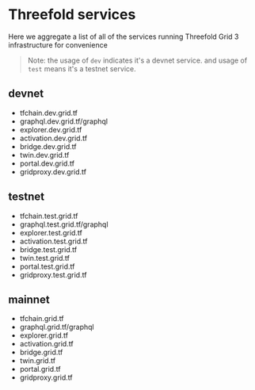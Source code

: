 # Threefold services

Here we aggregate a list of all of the services running Threefold Grid 3 infrastructure for convenience

> Note: the usage of `dev` indicates it's a devnet service.
> and usage of `test` means it's a testnet service. 

## devnet

- tfchain.dev.grid.tf
- graphql.dev.grid.tf/graphql
- explorer.dev.grid.tf
- activation.dev.grid.tf
- bridge.dev.grid.tf
- twin.dev.grid.tf
- portal.dev.grid.tf
- gridproxy.dev.grid.tf


## testnet

- tfchain.test.grid.tf
- graphql.test.grid.tf/graphql
- explorer.test.grid.tf
- activation.test.grid.tf
- bridge.test.grid.tf
- twin.test.grid.tf
- portal.test.grid.tf
- gridproxy.test.grid.tf

## mainnet

- tfchain.grid.tf
- graphql.grid.tf/graphql
- explorer.grid.tf
- activation.grid.tf
- bridge.grid.tf
- twin.grid.tf
- portal.grid.tf
- gridproxy.grid.tf